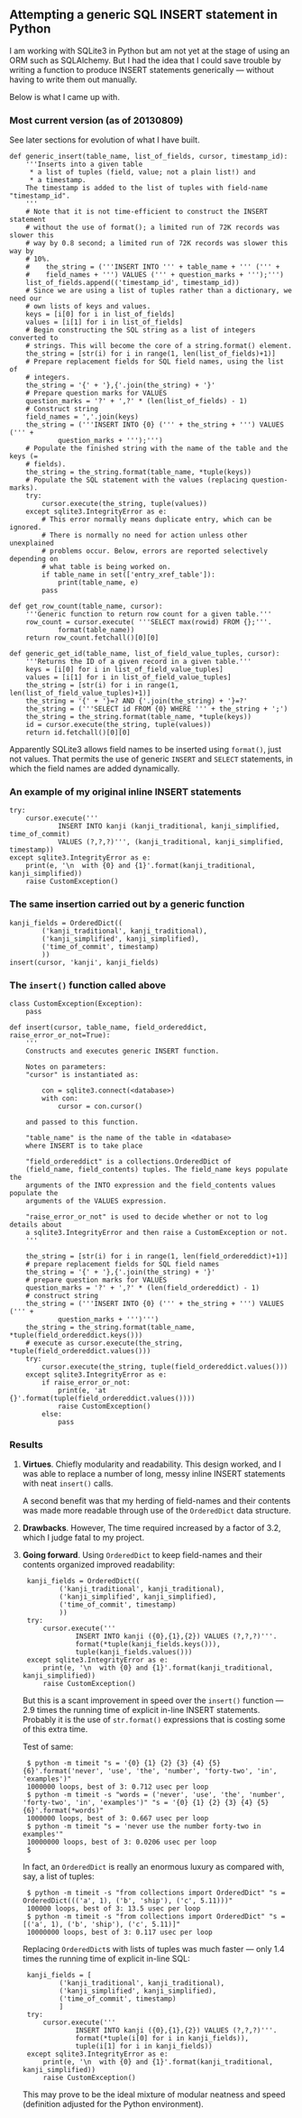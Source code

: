 ## Attempting a generic SQL INSERT statement in Python

I am working with SQLite3 in Python but am not yet at the stage of using an ORM such as SQLAlchemy. But I had the idea that I could save trouble by writing a function to produce INSERT statements generically — without having to write them out manually.

Below is what I came up with.

### Most current version (as of 20130809)

See later sections for evolution of what I have built.

~~~
def generic_insert(table_name, list_of_fields, cursor, timestamp_id):          
    '''Inserts into a given table                                              
     * a list of tuples (field, value; not a plain list!) and                  
     * a timestamp.                                                            
    The timestamp is added to the list of tuples with field-name "timestamp_id".
    '''     
    # Note that it is not time-efficient to construct the INSERT statement     
    # without the use of format(); a limited run of 72K records was slower this
    # way by 0.8 second; a limited run of 72K records was slower this way by   
    # 10%.  
    #    the_string = ('''INSERT INTO ''' + table_name + ''' (''' +            
    #    field_names + ''') VALUES (''' + question_marks + ''');''')           
    list_of_fields.append(('timestamp_id', timestamp_id))                      
    # Since we are using a list of tuples rather than a dictionary, we need our
    # own lists of keys and values.                                            
    keys = [i[0] for i in list_of_fields]                                      
    values = [i[1] for i in list_of_fields]                                    
    # Begin constructing the SQL string as a list of integers converted to     
    # strings. This will become the core of a string.format() element.         
    the_string = [str(i) for i in range(1, len(list_of_fields)+1)]             
    # Prepare replacement fields for SQL field names, using the list of        
    # integers.                                                                
    the_string = '{' + '},{'.join(the_string) + '}'                            
    # Prepare question marks for VALUES                                        
    question_marks = '?' + ',?' * (len(list_of_fields) - 1)                    
    # Construct string                                                         
    field_names = ','.join(keys)                                               
    the_string = ('''INSERT INTO {0} (''' + the_string + ''') VALUES (''' +    
            question_marks + ''');''')                                         
    # Populate the finished string with the name of the table and the keys (=
    # fields).
    the_string = the_string.format(table_name, *tuple(keys))
    # Populate the SQL statement with the values (replacing question-marks).   
    try:
        cursor.execute(the_string, tuple(values))        
    except sqlite3.IntegrityError as e:
        # This error normally means duplicate entry, which can be ignored.     
        # There is normally no need for action unless other unexplained
        # problems occur. Below, errors are reported selectively depending on  
        # what table is being worked on.
        if table_name in set(['entry_xref_table']):
            print(table_name, e)
        pass
                           
def get_row_count(table_name, cursor): 
    '''Generic function to return row count for a given table.'''              
    row_count = cursor.execute( '''SELECT max(rowid) FROM {};'''.              
            format(table_name))
    return row_count.fetchall()[0][0]  
                               
def generic_get_id(table_name, list_of_field_value_tuples, cursor):            
    '''Returns the ID of a given record in a given table.'''                   
    keys = [i[0] for i in list_of_field_value_tuples]
    values = [i[1] for i in list_of_field_value_tuples]
    the_string = [str(i) for i in range(1, len(list_of_field_value_tuples)+1)] 
    the_string = '{' + '}=? AND {'.join(the_string) + '}=?'
    the_string = ('''SELECT id FROM {0} WHERE ''' + the_string + ';')          
    the_string = the_string.format(table_name, *tuple(keys))                   
    id = cursor.execute(the_string, tuple(values))                             
    return id.fetchall()[0][0] 
~~~

Apparently SQLite3 allows field names to be inserted using `format()`, just not values. That permits the use of generic `INSERT` and `SELECT` statements, in which the field names are added dynamically.

### An example of my original inline INSERT statements

~~~
try:
    cursor.execute('''
            INSERT INTO kanji (kanji_traditional, kanji_simplified, time_of_commit) 
            VALUES (?,?,?)''', (kanji_traditional, kanji_simplified, timestamp))
except sqlite3.IntegrityError as e:
    print(e, '\n  with {0} and {1}'.format(kanji_traditional, kanji_simplified))
    raise CustomException()
~~~

### The same insertion carried out by a generic function

~~~
kanji_fields = OrderedDict((
        ('kanji_traditional', kanji_traditional),
        ('kanji_simplified', kanji_simplified),
        ('time_of_commit', timestamp)
        ))
insert(cursor, 'kanji', kanji_fields)
~~~

### The `insert()` function called above

~~~
class CustomException(Exception):
    pass

def insert(cursor, table_name, field_ordereddict, raise_error_or_not=True):
    '''
    Constructs and executes generic INSERT function.
    
    Notes on parameters: 
    "cursor" is instantiated as:
    
        con = sqlite3.connect(<database>)
        with con:
            cursor = con.cursor()
    
    and passed to this function.
    
    "table_name" is the name of the table in <database> 
    where INSERT is to take place
    
    "field_ordereddict" is a collections.OrderedDict of 
    (field_name, field_contents) tuples. The field_name keys populate the 
    arguments of the INTO expression and the field_contents values populate the
    arguments of the VALUES expression.
    
    "raise_error_or_not" is used to decide whether or not to log details about 
    a sqlite3.IntegrityError and then raise a CustomException or not.
    '''

    the_string = [str(i) for i in range(1, len(field_ordereddict)+1)]
    # prepare replacement fields for SQL field names
    the_string = '{' + '},{'.join(the_string) + '}'
    # prepare question marks for VALUES
    question_marks = '?' + ',?' * (len(field_ordereddict) - 1)
    # construct string
    the_string = ('''INSERT INTO {0} (''' + the_string + ''') VALUES (''' + 
            question_marks + ''')''')
    the_string = the_string.format(table_name, *tuple(field_ordereddict.keys()))
    # execute as cursor.execute(the_string, *tuple(field_ordereddict.values()))
    try: 
        cursor.execute(the_string, tuple(field_ordereddict.values()))
    except sqlite3.IntegrityError as e:
        if raise_error_or_not:
            print(e, 'at {}'.format(tuple(field_ordereddict.values())))
            raise CustomException()
        else:
            pass
~~~

### Results

1. **Virtues**. Chiefly modularity and readability. This design worked, and I was able to replace a number of long, messy inline INSERT statements with neat `insert()` calls. 

   A second benefit was that my herding of field-names and their contents was made more readable through use of the `OrderedDict` data structure.

2. **Drawbacks**. However, The time required increased by a factor of 3.2, which I judge fatal to my project. 

3. **Going forward**. Using `OrderedDict` to keep field-names and their contents organized improved readability:

        kanji_fields = OrderedDict((
                ('kanji_traditional', kanji_traditional),
                ('kanji_simplified', kanji_simplified),
                ('time_of_commit', timestamp)
                ))
        try:
            cursor.execute('''
                    INSERT INTO kanji ({0},{1},{2}) VALUES (?,?,?)'''.
                    format(*tuple(kanji_fields.keys())),
                    tuple(kanji_fields.values()))
        except sqlite3.IntegrityError as e:
            print(e, '\n  with {0} and {1}'.format(kanji_traditional, kanji_simplified))
            raise CustomException()

   But this is a scant improvement in speed over the `insert()` function — 2.9 times the running time of explicit in-line INSERT statements. Probably it is the use of `str.format()` expressions that is costing some of this extra time.
   
   Test of same:

        $ python -m timeit "s = '{0} {1} {2} {3} {4} {5} {6}'.format('never', 'use', 'the', 'number', 'forty-two', 'in', 'examples')"
        1000000 loops, best of 3: 0.712 usec per loop
        $ python -m timeit -s "words = ('never', 'use', 'the', 'number', 'forty-two', 'in', 'examples')" "s = '{0} {1} {2} {3} {4} {5} {6}'.format(*words)"
        1000000 loops, best of 3: 0.667 usec per loop
        $ python -m timeit "s = 'never use the number forty-two in examples'"
        10000000 loops, best of 3: 0.0206 usec per loop
        $

    In fact, an `OrderedDict` is really an enormous luxury as compared with, say, a list of tuples:
    
        $ python -m timeit -s "from collections import OrderedDict" "s = OrderedDict((('a', 1), ('b', 'ship'), ('c', 5.11)))"
        100000 loops, best of 3: 13.5 usec per loop
        $ python -m timeit -s "from collections import OrderedDict" "s = [('a', 1), ('b', 'ship'), ('c', 5.11)]"
        10000000 loops, best of 3: 0.117 usec per loop

    Replacing `OrderedDict`s with lists of tuples was much faster — only 1.4 times the running time of explicit in-line SQL:
    
        kanji_fields = [
                ('kanji_traditional', kanji_traditional),
                ('kanji_simplified', kanji_simplified),
                ('time_of_commit', timestamp)
                ]
        try:
            cursor.execute('''
                    INSERT INTO kanji ({0},{1},{2}) VALUES (?,?,?)'''.
                    format(*tuple(i[0] for i in kanji_fields)),
                    tuple(i[1] for i in kanji_fields))
        except sqlite3.IntegrityError as e:
            print(e, '\n  with {0} and {1}'.format(kanji_traditional, kanji_simplified))
            raise CustomException()

   This may prove to be the ideal mixture of modular neatness and speed (definition adjusted for the Python environment).
